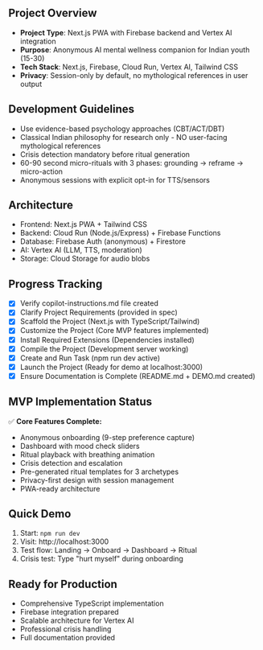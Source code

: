 <!-- Sahaara - Mythic-Reframe Engine (MVP) Instructions -->

## Project Overview
- **Project Type**: Next.js PWA with Firebase backend and Vertex AI integration
- **Purpose**: Anonymous AI mental wellness companion for Indian youth (15-30)
- **Tech Stack**: Next.js, Firebase, Cloud Run, Vertex AI, Tailwind CSS
- **Privacy**: Session-only by default, no mythological references in user output

## Development Guidelines
- Use evidence-based psychology approaches (CBT/ACT/DBT)
- Classical Indian philosophy for research only - NO user-facing mythological references
- Crisis detection mandatory before ritual generation
- 60-90 second micro-rituals with 3 phases: grounding → reframe → micro-action
- Anonymous sessions with explicit opt-in for TTS/sensors

## Architecture
- Frontend: Next.js PWA + Tailwind CSS
- Backend: Cloud Run (Node.js/Express) + Firebase Functions
- Database: Firebase Auth (anonymous) + Firestore
- AI: Vertex AI (LLM, TTS, moderation)
- Storage: Cloud Storage for audio blobs

## Progress Tracking
- [x] Verify copilot-instructions.md file created
- [x] Clarify Project Requirements (provided in spec)
- [x] Scaffold the Project (Next.js with TypeScript/Tailwind)
- [x] Customize the Project (Core MVP features implemented)
- [x] Install Required Extensions (Dependencies installed)
- [x] Compile the Project (Development server working)
- [x] Create and Run Task (npm run dev active)
- [x] Launch the Project (Ready for demo at localhost:3000)
- [x] Ensure Documentation is Complete (README.md + DEMO.md created)

## MVP Implementation Status
✅ **Core Features Complete:**
- Anonymous onboarding (9-step preference capture)
- Dashboard with mood check sliders
- Ritual playback with breathing animation
- Crisis detection and escalation
- Pre-generated ritual templates for 3 archetypes
- Privacy-first design with session management
- PWA-ready architecture

## Quick Demo
1. Start: `npm run dev`
2. Visit: http://localhost:3000
3. Test flow: Landing → Onboard → Dashboard → Ritual
4. Crisis test: Type "hurt myself" during onboarding

## Ready for Production
- Comprehensive TypeScript implementation
- Firebase integration prepared
- Scalable architecture for Vertex AI
- Professional crisis handling
- Full documentation provided
